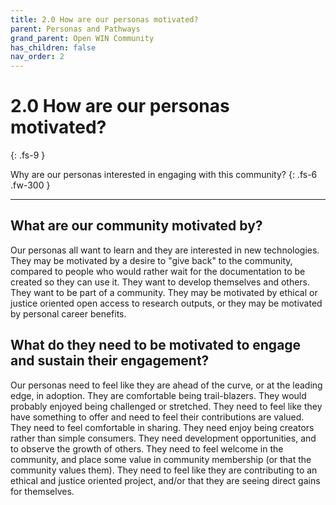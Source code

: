 ```yaml
---
title: 2.0 How are our personas motivated?
parent: Personas and Pathways
grand_parent: Open WIN Community
has_children: false
nav_order: 2
---
```


# 2.0 How are our personas motivated?
{: .fs-9 }

Why are our personas interested in engaging with this community?
{: .fs-6 .fw-300 }

---

## What are our community motivated by?
Our personas all want to learn and they are interested in new technologies. They may be motivated by a desire to "give back" to the community, compared to people who would rather wait for the documentation to be created so they can use it. They want to develop themselves and others. They want to be part of a community. They may be motivated by ethical or justice oriented open access to research outputs, or they may be motivated by personal career benefits.

## What do they need to be motivated to engage and sustain their engagement?
Our personas need to feel like they are ahead of the curve, or at the leading edge, in adoption. They are comfortable being trail-blazers. They would probably enjoyed being challenged or stretched. They need to feel like they have something to offer and need to feel their contributions are valued. They need to feel comfortable in sharing. They need enjoy being creators rather than simple consumers. They need development opportunities, and to observe the growth of others. They need to feel welcome in the community, and place some value in community membership (or that the community values them). They need to feel like they are contributing to an ethical and justice oriented project, and/or that they are seeing direct gains for themselves.
